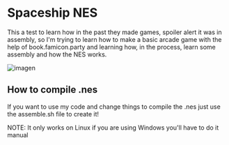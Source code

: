 # Spaceship NES
This a test to learn how in the past they made games, spoiler alert it was in assembly, so I'm trying to learn how to make a basic arcade game with the help of book.famicon.party and learning how, in the process, learn some assembly and how the NES works.

![imagen](https://github.com/LinkHpp/Spaceship_NES/assets/63952783/e4b81110-488b-4ecc-8428-fc8119d8d26d)

## How to compile .nes
If you want to use my code and change things to compile the .nes just use the assemble.sh file to create it!

NOTE: It only works on Linux if you are using Windows you'll have to do it manual
